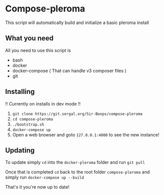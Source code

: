 # Compose-pleroma

This script will automatically build and initialize a basic pleroma install 

## What you need
All you need to use this script is
* bash
* docker
* docker-compose ( That can handle v3 composer files )
* git

## Installing

!! Currently on installs in dev mode !!

1. `git clone https://git.sergal.org/Sir-Boops/compose-pleroma`
2. `cd compose-pleroma`
3. `./bootstrap.sh`
4. `docker-compose up`
5. Open a web browser and goto `127.0.0.1:4000` to see the new instance!

## Updating
To update simply `cd` into the `docker-pleroma` folder and run `git pull`

Once that is completed `cd` back to the root folder `compose-pleroma` and simply run `docker-compose up --build`

That's it you're now up to date!

